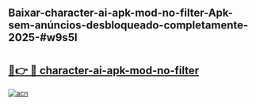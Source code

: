## Baixar-character-ai-apk-mod-no-filter-Apk-sem-anúncios-desbloqueado-completamente-2025-#w9s5l

# <h2><a href="https://ainizakaria.my?title=character-ai-apk-mod-no-filter&ref=22M">🔗👉 🔴 character-ai-apk-mod-no-filter</a></h2>

[![acn](https://github.com/user-attachments/assets/0f9c940e-d8b0-45ae-aac7-cd30a18b3e1c)](https://ainizakaria.my?title=character-ai-apk-mod-no-filter&ref=22M)

